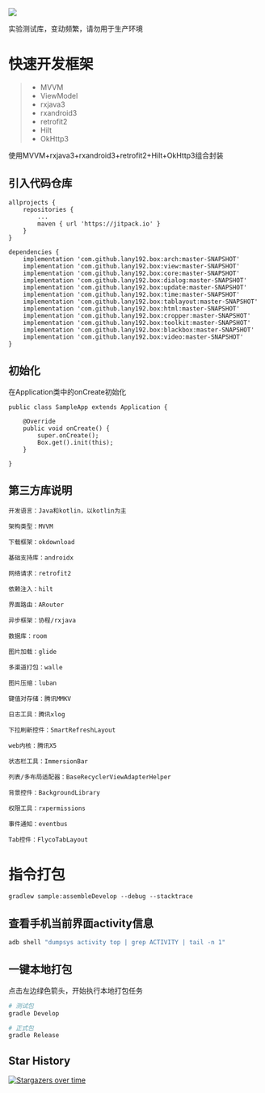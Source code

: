 [![](https://jitpack.io/v/lany192/box.svg)](https://jitpack.io/#lany192/box)

实验测试库，变动频繁，请勿用于生产环境

# 快速开发框架

> * MVVM
> * ViewModel
> * rxjava3
> * rxandroid3
> * retrofit2
> * Hilt
> * OkHttp3
>
使用MVVM+rxjava3+rxandroid3+retrofit2+Hilt+OkHttp3组合封装

## 引入代码仓库

    allprojects {
        repositories {
            ...
            maven { url 'https://jitpack.io' }
        }
    }

	dependencies {
        implementation 'com.github.lany192.box:arch:master-SNAPSHOT'
        implementation 'com.github.lany192.box:view:master-SNAPSHOT'
        implementation 'com.github.lany192.box:core:master-SNAPSHOT'
        implementation 'com.github.lany192.box:dialog:master-SNAPSHOT'
        implementation 'com.github.lany192.box:update:master-SNAPSHOT'
        implementation 'com.github.lany192.box:time:master-SNAPSHOT'
        implementation 'com.github.lany192.box:tablayout:master-SNAPSHOT'
        implementation 'com.github.lany192.box:html:master-SNAPSHOT'
        implementation 'com.github.lany192.box:cropper:master-SNAPSHOT'
        implementation 'com.github.lany192.box:toolkit:master-SNAPSHOT'
        implementation 'com.github.lany192.box:blackbox:master-SNAPSHOT'
        implementation 'com.github.lany192.box:video:master-SNAPSHOT'
	}

## 初始化

在Application类中的onCreate初始化

    public class SampleApp extends Application {
    
        @Override
        public void onCreate() {
            super.onCreate();
            Box.get().init(this);
        }
    
    }

## 第三方库说明

    开发语言：Java和kotlin，以kotlin为主
    
    架构类型：MVVM
    
    下载框架：okdownload
    
    基础支持库：androidx
    
    网络请求：retrofit2
    
    依赖注入：hilt
    
    界面路由：ARouter
    
    异步框架：协程/rxjava
    
    数据库：room
    
    图片加载：glide
    
    多渠道打包：walle
    
    图片压缩：luban
    
    键值对存储：腾讯MMKV
    
    日志工具：腾讯xlog
    
    下拉刷新控件：SmartRefreshLayout
    
    web内核：腾讯X5
    
    状态栏工具：ImmersionBar
    
    列表/多布局适配器：BaseRecyclerViewAdapterHelper
    
    背景控件：BackgroundLibrary
    
    权限工具：rxpermissions
    
    事件通知：eventbus
    
    Tab控件：FlycoTabLayout

# 指令打包

    gradlew sample:assembleDevelop --debug --stacktrace

## 查看手机当前界面activity信息

```bash
adb shell "dumpsys activity top | grep ACTIVITY | tail -n 1"
```

## 一键本地打包

点击左边绿色箭头，开始执行本地打包任务

```bash
# 测试包
gradle Develop

# 正式包
gradle Release
```

## Star History

[![Stargazers over time](https://starchart.cc/lany192/box.svg?variant=adaptive)](https://starchart.cc/lany192/box)
